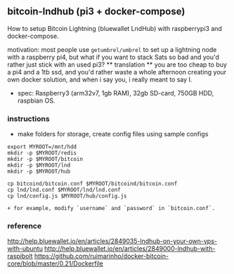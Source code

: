 ## bitcoin-lndhub (pi3 + docker-compose)

How to setup Bitcoin Lightning (bluewallet LndHub) with raspberrypi3 and docker-compose.

motivation:  most people use `getumbrel/umbrel` to set up a lightning node with a raspberry pi4, but what if you want to stack Sats so bad and you'd rather just stick with an used pi3? ** translation ** you are too cheap to buy a pi4 and a 1tb ssd, and you'd rather waste a whole afternoon creating your own docker solution, and when i say you, i really meant to say I.

+ spec: Raspberry3 (arm32v7, 1gb RAM), 32gb SD-card, 750GB HDD, raspbian OS.

### instructions

+ make folders for storage, create config files using sample configs

```
export MYROOT=/mnt/hdd
mkdir -p $MYROOT/redis
mkdir -p $MYROOT/bitcoin
mkdir -p $MYROOT/lnd
mkdir -p $MYROOT/hub

cp bitcoind/bitcoin.conf $MYROOT/bitcoind/bitcoin.conf
cp lnd/lnd.conf $MYROOT/lnd/lnd.conf
cp lnd/config.js $MYROOT/hub/config.js

```
    + for example, modify `username` and `password` in `bitcoin.conf`. 


### reference
http://help.bluewallet.io/en/articles/2849035-lndhub-on-your-own-vps-with-ubuntu
http://help.bluewallet.io/en/articles/2849000-lndhub-with-raspibolt
https://github.com/ruimarinho/docker-bitcoin-core/blob/master/0.21/Dockerfile

